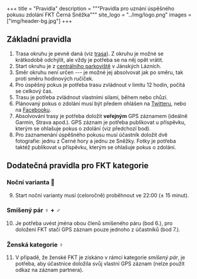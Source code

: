 +++
title = "Pravidla"
description = """Pravidla pro uznání úspěšného pokusu zdolání FKT Černá Sněžka"""
site_logo = "../img/logo.png"
images = ["img/header-bg.jpg"]
+++

## Základní pravidla

1. Trasa okruhu je pevně daná (viz [trasa](/trasa)). Z okruhu je možné
   se krátkodobě odchýlit, ale vždy je potřeba se na něj opět vrátit.
1. Start okruhu je z [centrálního parkoviště](//mapy.cz/s/keneluzuma)
   v Jánských Lázních.
1. Směr okruhu není určen --- je možné jej absolvovat jak po směru, tak
   proti směru hodinových ručiček.
1. Pro úspěšný pokus je potřeba trasu zvládnout v limitu 12 hodin,
   počítá se celkový čas.
1. Trasu je potřeba zvládnout vlastními silami, během nebo chůzí.
1. Plánovaný pokus o zdolání musí být předem ohlášen na [Twitteru](//twitter.com/CernaSnezka),
   nebo na [Facebooku](//facebook.com/CernaSnezka).
1. Absolvování trasy je potřeba doložit **veřejným** GPS záznamem (ideálně
   Garmin, Strava apod.). GPS záznam je potřeba publikovat u příspěvku, kterým
   se ohlašuje pokus o zdolání (viz předchozí bod).
1. Pro zaznamenání úspěšného pokusu musí účastník doložit dvě fotografie: jednu
   z Černé hory a jednu ze Sněžky. Fotky je potřeba taktéž publikovat u příspěvku,
   kterým se ohlašuje pokus o zdolání.

## Dodatečná pravidla pro FKT kategorie

### Noční varianta 🌌

9. Start noční varianty musí (celoročně) proběhnout ve 22:00 (± 15 minut).

### Smíšený pár ♀️  + ♂️

10. Je potřeba uvést jména obou členů smíšeného páru (bod 6.), pro doložení
    FKT stačí GPS záznam pouze jednoho z účastníků (bod 7.).

### Ženská kategorie ♀️

11. V případě, že ženské FKT je získáno v rámci kategorie _smíšený pár_, je
    potřeba, aby účastnice doložila svůj vlastní GPS záznam (nelze použít
    odkaz na záznam partnera).
